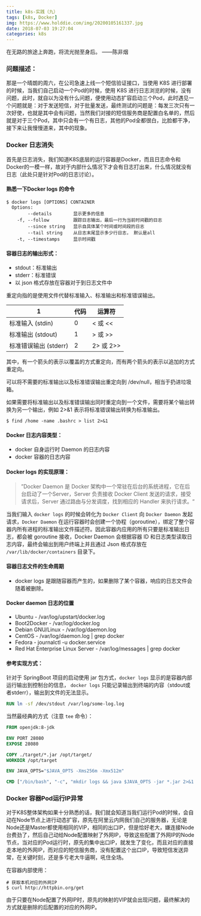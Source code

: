 ```yaml
---
title: k8s-实践（九）
tags: [k8s, Docker]
img: https://www.holddie.com/img/20200105161337.jpg
date: 2018-07-03 19:27:04
categories: k8s
---
```


在无路的旅途上奔跑，将流光抛至身后。																		——陈非烟



### 问题描述：

那是一个晴朗的周六，在公司急速上线一个短信验证接口，当使用 K8S 进行部署的时候，当我们自己启动一个Pod的时候，使用 K8S 进行日志浏览的时候，没有问题，此时，就自以为没有什么问题，便使用动态扩容启动三个Pod，此时遇见一个问题就是：对于发送短信，对于批量发送，最终测试的问题是：每发三次只有一次好使，也就是其中会有问题，当然我们对接的短信服务商是配置白名单的，然后就是对于三个Pod，其中只会有一个有日志，其他的Pod全都很白，比脸都干净，接下来让我慢慢道来，其中的现象。

### Docker 日志消失

首先是日志消失，我们知道K8S底层的运行容器是Docker，而且日志命令和Docker的一模一样，故对于内部什么情况下才会有日志打出来，什么情况就没有日志（此处只是针对Pod的日志讨论）。

#### 熟悉一下Docker logs 的命令

```shell
$ docker logs [OPTIONS] CONTAINER
  Options:
        --details        显示更多的信息
    -f, --follow         跟踪日志输出，最后一行为当前时间戳的日志
        --since string   显示自具体某个时间或时间段的日志
        --tail string    从日志末尾显示多少行日志， 默认是all
    -t, --timestamps     显示时间戳
```

#### 容器日志的输出形式：

- stdout：标准输出
- stderr：标准错误
- 以 json 格式存放在容器对于到日志文件中

重定向指的是使用文件代替标准输入、标准输出和标准错误输出。

| 1                     | 代码 | 运算符    |
| --------------------- | ---- | --------- |
| 标准输入 (stdin)      | 0    | < 或 <<   |
| 标准输出 (stdout)     | 1    | > 或 >>   |
| 标准错误输出 (stderr) | 2    | 2> 或 2>> |

其中，有一个箭头的表示以覆盖的方式重定向，而有两个箭头的表示以追加的方式重定向。

可以将不需要的标准输出以及标准错误输出重定向到 /dev/null，相当于扔进垃圾箱。

如果需要将标准输出以及标准错误输出同时重定向到一个文件，需要将某个输出转换为另一个输出，例如 2>&1 表示将标准错误输出转换为标准输出。

```
$ find /home -name .bashrc > list 2>&1
```

#### Docker 日志内容类型：

- docker 自身运行时 Daemon 的日志内容
- docker 容器的日志内容

#### Docker  logs 的实现原理：

> ”Docker Daemon 是 Docker 架构中一个常驻在后台的系统进程，它在后台启动了一个Server，Server 负责接收 Docker Client 发送的请求，接受请求后，Server 通过路由与分发调度，找到相应的 Handler 来执行请求。“

当我们输入 `docker logs` 的时候会转化为 `Docker Client` 向 `Docker Daemon` 发起请求，`Docker Daemon` 在运行容器时会创建一个协程（goroutine），绑定了整个容器内所有进程的标准输出文件描述符。因此容器内应用的所有只要是标准输出日志，都会被 goroutine 接收，Docker Daemon 会根据容器 ID 和日志类型读取日志内容，最终会输出到用户终端上并且通过 Json 格式存放在 `/var/lib/docker/containers` 目录下。 

#### 容器日志文件的生命周期

- docker logs 是跟随容器而产生的，如果删除了某个容器，响应的日志文件会随着被删除。

#### Docker daemon 日志的位置

* Ubuntu - /var/log/upstart/docker.log
* Boot2Docker - /var/log/docker.log
* Debian GNU/Linux - /var/log/daemon.log
* CentOS - /var/log/daemon.log | grep docker
* Fedora - journalctl -u docker.service
* Red Hat Enterprise Linux Server - /var/log/messages | grep docker

#### 参考实现方式：

针对于 SpringBoot 项目的启动使用 jar 包方式，`docker logs` 显示的是容器内部运行输出到控制台的信息， `docker logs` 只能记录输出到终端的内容（stdout或者stderr），输出到文件的无法显示。

```dockerfile
RUN ln -sf /dev/stdout /var/log/some-log.log
```

当然最经典的方式（注意 `tee` 命令）：

```dockerfile
FROM openjdk:8-jdk

ENV PORT 28080
EXPOSE 28080

COPY ./target/*.jar /opt/target/
WORKDIR /opt/target

ENV JAVA_OPTS="$JAVA_OPTS -Xms256m -Xmx512m"

CMD ["/bin/bash", "-c", "mkdir logs && java $JAVA_OPTS -jar *.jar 2>&1 | tee ./logs/app.log"]
```



### Docker 容器Pod运行IP异常

对于K8S整体架构如果十分熟悉的话，我们就会知道当我们运行Pod的时候，会自动在Node节点上进行动态扩容，原先在阿里云内网我们自己的服务器，无论是Node还是Master都使用相同的VIP，相同的出口IP，但是恰好老大，嫌连接Node台费劲了，然后自己动给Node配置映射了外网IP，导致这些配置了外网IP的Node节点，当对应的Pod运行时，原先的集中出口IP，就发生了变化，而且对应的直接走本地的外网IP，而对应的短信服务商，没有配置这个出口IP，导致短信发送异常，在关键时刻，还是多亏老大牛逼啊，吼住全场。

在容器内部使用：

```shell
# 获取本机对应的外网IP
$ curl http://httpbin.org/get
```

由于只要在Node配置了外网IP时，原先的映射的VIP就会出现问题，最终解决的方式就是删除的后配置的对应的外网IP。